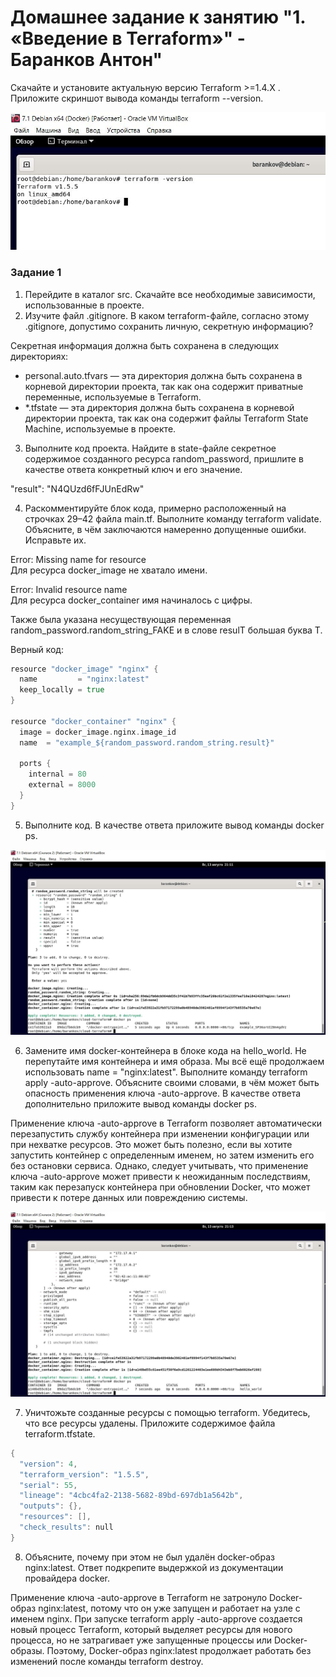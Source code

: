 # Домашнее задание к занятию "1. «Введение в Terraform»" - Баранков Антон"

Скачайте и установите актуальную версию Terraform >=1.4.X . Приложите скриншот вывода команды terraform --version.  

![Скриншот](img/1.JPG)

### Задание 1
1. Перейдите в каталог src. Скачайте все необходимые зависимости, использованные в проекте.  
2. Изучите файл .gitignore. В каком terraform-файле, согласно этому .gitignore, допустимо сохранить личную, секретную информацию?  

Секретная информация должна быть сохранена в следующих директориях:  
- personal.auto.tfvars — эта директория должна быть сохранена в корневой директории проекта, так как она содержит приватные переменные, используемые в Terraform.  
- *.tfstate — эта директория должна быть сохранена в корневой директории проекта, так как она содержит файлы Terraform State Machine, используемые в проекте.  

3. Выполните код проекта. Найдите в state-файле секретное содержимое созданного ресурса random_password, пришлите в качестве ответа конкретный ключ и его значение.  

"result": "N4QUzd6fFJUnEdRw"  

4. Раскомментируйте блок кода, примерно расположенный на строчках 29–42 файла main.tf. Выполните команду terraform validate. Объясните, в чём заключаются намеренно допущенные ошибки. Исправьте их.  

Error: Missing name for resource  
Для ресурса docker_image не хватало имени.  

Error: Invalid resource name  
Для ресурса docker_container имя начиналось с цифры.  

Также была указана несуществующая переменная random_password.random_string_FAKE и в слове resulT большая буква T.  

Верный код:

```go
resource "docker_image" "nginx" {
  name         = "nginx:latest"
  keep_locally = true
}

resource "docker_container" "nginx" {
  image = docker_image.nginx.image_id
  name  = "example_${random_password.random_string.result}"

  ports {
    internal = 80
    external = 8000
  }
}
```

5. Выполните код. В качестве ответа приложите вывод команды docker ps.  

![Скриншот](img/5.1.JPG)

6. Замените имя docker-контейнера в блоке кода на hello_world. Не перепутайте имя контейнера и имя образа. Мы всё ещё продолжаем использовать name = "nginx:latest". Выполните команду terraform apply -auto-approve. Объясните своими словами, в чём может быть опасность применения ключа -auto-approve. В качестве ответа дополнительно приложите вывод команды docker ps.  

Применение ключа -auto-approve в Terraform позволяет автоматически перезапустить службу контейнера при изменении конфигурации или при нехватке ресурсов. Это может быть полезно, если вы хотите запустить контейнер с определенным именем, но затем изменить его без остановки сервиса. Однако, следует учитывать, что применение ключа -auto-approve может привести к неожиданным последствиям, таким как перезапуск контейнера при обновлении Docker, что может привести к потере данных или повреждению системы.  

![Скриншот](img/5.2.JPG)

7. Уничтожьте созданные ресурсы с помощью terraform. Убедитесь, что все ресурсы удалены. Приложите содержимое файла terraform.tfstate.  

```go
{
  "version": 4,
  "terraform_version": "1.5.5",
  "serial": 55,
  "lineage": "4cbc4fa2-2138-5682-89bd-697db1a5642b",
  "outputs": {},
  "resources": [],
  "check_results": null
}
```

8. Объясните, почему при этом не был удалён docker-образ nginx:latest. Ответ подкрепите выдержкой из документации провайдера docker.  

Применение ключа -auto-approve в Terraform не затронуло Docker-образ nginx:latest, потому что он уже запущен и работает на узле с именем nginx. При запуске terraform apply -auto-approve создается новый процесс Terraform, который выделяет ресурсы для нового процесса, но не затрагивает уже запущенные процессы или Docker-образы. Поэтому, Docker-образ nginx:latest продолжает работать без изменений после команды terraform destroy.  
